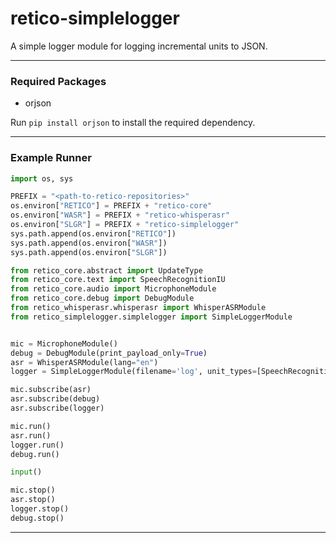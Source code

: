 # retico-simplelogger
A simple logger module for logging incremental units to JSON.

---

### Required Packages  
- orjson  
 
Run `pip install orjson` to install the required dependency.

---

### Example Runner
```python
import os, sys

PREFIX = "<path-to-retico-repositories>"
os.environ["RETICO"] = PREFIX + "retico-core"
os.environ["WASR"] = PREFIX + "retico-whisperasr"
os.environ["SLGR"] = PREFIX + "retico-simplelogger"
sys.path.append(os.environ["RETICO"])
sys.path.append(os.environ["WASR"])
sys.path.append(os.environ["SLGR"])

from retico_core.abstract import UpdateType
from retico_core.text import SpeechRecognitionIU
from retico_core.audio import MicrophoneModule
from retico_core.debug import DebugModule
from retico_whisperasr.whisperasr import WhisperASRModule
from retico_simplelogger.simplelogger import SimpleLoggerModule


mic = MicrophoneModule()
debug = DebugModule(print_payload_only=True)
asr = WhisperASRModule(lang="en")
logger = SimpleLoggerModule(filename='log', unit_types=[SpeechRecognitionIU], update_types=[UpdateType.ADD])

mic.subscribe(asr)
asr.subscribe(debug)
asr.subscribe(logger)

mic.run()
asr.run()
logger.run()
debug.run()

input()

mic.stop()
asr.stop()
logger.stop()
debug.stop()
```
---
